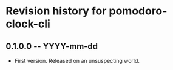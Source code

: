 # Revision history for pomodoro-clock-cli

## 0.1.0.0 -- YYYY-mm-dd

* First version. Released on an unsuspecting world.
